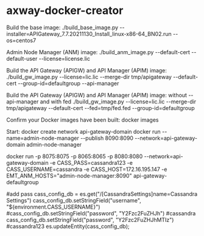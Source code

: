 # axway-docker-creator



Build the base image:
./build_base_image.py --installer=APIGateway_7.7.20211130_Install_linux-x86-64_BN02.run --os=centos7

 Admin Node Manager (ANM) image:
./build_anm_image.py --default-cert --default-user --license=license.lic


Build the API Gateway (APIGW) and API Manager (APIM) image:
./build_gw_image.py --license=lic.lic --merge-dir tmp/apigateway --default-cert --group-id=defaultgroup  --api-manager 


Build the API Gateway (APIGW) and API Manager (APIM) image: without --api-manager  and with fed
./build_gw_image.py --license=lic.lic --merge-dir tmp/apigateway --default-cert --fed=tmp/fed.fed --group-id=defaultgroup  


Confirm your Docker images have been built:
docker images

Start:
docker create network api-gateway-domain
docker run --name=admin-node-manager --publish 8090:8090 --network=api-gateway-domain admin-node-manager 
 
docker run -p 8075:8075 -p 8065:8065 -p 8080:8080 --network=api-gateway-domain -e CASS_PASS=cassandra123 -e CASS_USERNAME=cassandra -e CASS_HOST=172.16.195.147 -e EMT_ANM_HOSTS="admin-node-manager:8090" api-gateway-defaultgroup  


 #add pass
                cass_config_db = es.get("/[CassandraSettings]name=Cassandra Settings")
                cass_config_db.setStringField("username", "${environment.CASS_USERNAME}")
                #cass_config_db.setStringField("password", "Y2Fzc2FuZHJh") #cassandra
                cass_config_db.setStringField("password", "Y2Fzc2FuZHJhMTIz") #cassandra123
                es.updateEntity(cass_config_db);
